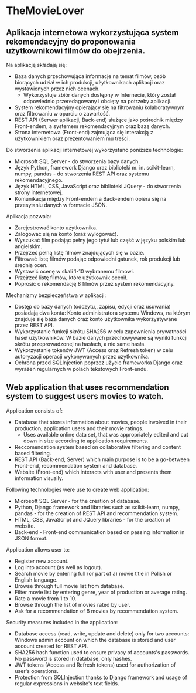 # TheMovieLover

## Aplikacja internetowa wykorzystująca system rekomendacyjny do proponowania użytkownikowi filmów do obejrzenia.

Na aplikację składają się:
  - Baza danych przechowująca informacje na temat filmów, osób biorących udział w ich produkcji, użytkownikach aplikacji oraz wystawionych przez nich ocenach.
    - Wykorzystuje zbiór danych dostępny w Internecie, który został odpowiednio przeredagowany i obcięty na potrzeby aplikacji.
  - System rekomendacyjny opierający się na filtrowaniu kolaboratywnym oraz filtrowaniu w oparciu o zawartość.
  - REST API (Serwer aplikacji, Back-end) służące jako pośrednik między Front-endem, a systemem rekomendacyjnym oraz bazą danych.
  - Strona internetowa (Front-end) zajmująca się interakcją z użytkownikiem oraz prezentowaniem mu treści.

Do stworzenia aplikacji internetowej wykorzystano poniższe technologie:
  - Microsoft SQL Server - do stworzenia bazy danych.
  - Język Python, framework Django oraz biblioteki m. in. scikit-learn, numpy, pandas - do stworzenia REST API oraz systemu rekomendacyjnego.
  - Język HTML, CSS, JavaScript oraz biblioteki JQuery - do stworzenia strony internetowej.
  - Komunikacja między Front-endem a Back-endem opiera się na przesyłaniu danych w formacie JSON.

Aplikacja pozwala:
  - Zarejestrować konto użytkownika.
  - Zalogować się na konto (oraz wylogować).
  - Wyszukać film podając pełny jego tytuł lub część w języku polskim lub angielskim.
  - Przejrzeć pełną listę filmów znajdujących się w bazie.
  - Filtrować listę filmów podając odpowiedni gatunek, rok produkcji lub średnią ocen.
  - Wystawić ocenę w skali 1-10 wybranemu filmowi.
  - Przejrzeć listę filmów, które użytkownik ocenił.
  - Poprosić o rekomendację 8 filmów przez system rekomendacyjny.

Mechanizmy bezpieczeństwa w aplikacji:
  - Dostęp do bazy danych (odczytu,, zapisu, edycji oraz usuwania) posiadają dwa konta: Konto administratora systemu Windows, na którym znajduje się baza danych oraz konto użytkownika wykorzystywane przez REST API.
  - Wykorzystanie funkcji skrótu SHA256 w celu zapewnienia prywatności haseł użytkowników. W bazie danych przechowywane są wyniki funkcji skrótu przeprowadzonej na hasłach, a nie same hasła.
  - Wykorzystanie tokenów JWT (Access oraz Refresh token) w celu autoryzacji operacji wykonywanych przez użytkownika.
  - Ochrona przed SQLInjection poprzez użycie frameworka Django oraz wyrażen regularnych w polach tekstowych Front-endu.

## Web application that uses recommendation system to suggest users movies to watch.

Application consists of:
  - Database that stores information about movies, people involved in their production, application users and their movie ratings.
    - Uses available online data set, that was appropriately edited and cut down in size according to application requirements.
  - Reccomendation system based on collaborative filtering and content based filtering.
  - REST API (Back-end, Server) which main purpose is to be a go-between Front-end, recommendation system and database.
  - Website (Front-end) which interacts with user and presents them information visually.

Following technologies were use to create web application:
  - Microsoft SQL Server - for the creation of database.
  - Python, Django framework and libraries such as scikit-learn, numpy, pandas - for the creation of REST API and recommendation system.
  - HTML, CSS, JavaScript and JQuery libraries - for the creation of website.
  - Back-end - Front-end communication based on passing information in JSON format.

Application allows user to:
  - Register new account.
  - Log into account (as well as logout).
  - Search movie by entering full (or part of a) movie title in Polish or English language.
  - Browse through full movie list from database.
  - Filter movie list by entering genre, year of production or average rating.
  - Rate a movie from 1 to 10.
  - Browse through the list of movies rated by user.
  - Ask for a recommendation of 8 movies by recommendation system.

Security measures included in the application:
  - Database access (read, write, update and delete) only for two accounts: Windows admin account on which the database is stored and user account created for REST API.
  - SHA256 hash function used to ensure privacy of accounts's passwords. No password is stored in database, only hashes.
  - JWT tokens (Access and Refresh tokens) used for authorization of user's operations.
  - Protection from SQLInjection thanks to Django framework and usage of regular expressions in website's text fields.
